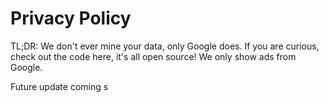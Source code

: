 # Privacy Policy


TL;DR: We don't ever mine your data, only Google does. If you are curious, check out the code here, it's all open source! We only show ads from Google.

Future update coming s
